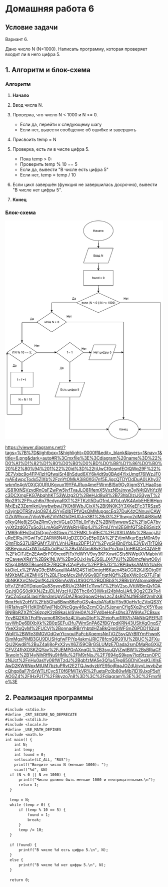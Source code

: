 # Домашняя работа 6
## Условие задачи
Вариант 6. 

Дано число N (N<1000). Написать программу, которая проверяет входит ли в него цифра 5.
## 1. Алгоритм и блок-схема

### Алгоритм
1. **Начало**
  
2. Ввод числа N.
3. Проверка, что число N < 1000 и N >= 0.
   - Если да, перейти к следующему шагу
   - Если нет, вывести сообщение об ошибке и завершить
4. Присвоить temp = N
5. Проверка, есть ли в числе цифра 5.
   - Пока temp > 0:
   - Проверить temp % 10 == 5
   - Если да, вывести "В числе есть цифра 5" 
   - Если нет, temp = temp / 10
 6. Если цикл завершён (функция не завершилась досрочно), вывести "В числе нет цифры 5".
7. **Конец**

### Блок-схема
![Блок-схема алгоритма](6.png)

https://viewer.diagrams.net/?tags=%7B%7D&lightbox=1&highlight=0000ff&edit=_blank&layers=1&nav=1&title=6.png&dark=auto#R%3Cmxfile%3E%3Cdiagram%20name%3D%22%D0%A1%D1%82%D1%80%D0%B0%D0%BD%D0%B8%D1%86%D0%B0%20%E2%80%94%201%22%20id%3D%22tjUwCf0osmfEOlQWq29F%22%3E7Vxbc9o4FP41zHQfwsiSr48hSdud6XY6k4dt9s0BAd4YixUmgf76lWzJF0mAE4wpcTodx5ZlXb%2FznYtOMkA3i80XGi7nf5EJjgcQTDYDdDuA0LKhy37wkm1e4gVOXjCj0URUKgvuo19YFAJRuo4meFWrmBISp9GyXjgmSYLHaa0spJS81KtNSVzvdRnOsFZwPw5jvfTvaJLO81IfemX5VxzN5rJnyw3yN4tQVhYzWc3DCXmpFKG7AbqhhKT53WJzg2O%2BeHJd8u8%2B73hbDIziJG3ywT%2Bjp29%2FPruzh6n79edynaRXT%2FTKzlt5DuO1mLAYbLqVK4AnbEHEI6HpnMxIEsZ3ZemIknUywbwbwJ7KOt8IWbJCixX%2Bi9N0K3Y3XKeEFc3TRSze5n3yjnbOTRStyJqO8Z4JSYyEdIbTPfVQsQMMupgscEq37DuK4zCNnuvjCAWGZkW9cpnZjVjpV6y6ZVh1N2bDHU0Jm3B1%2Bd3%2F1hwgo2dM04jB8iqMo1kyQNe8j2SOaZRmCyjrcVGLaO3TbL0rFdyZ%2BNl1jwwewS2%2FjsCA7bvvyXt2zd6O7uSo2LLmA6sPVitWsRrHjBg4Jl%2FmUYrvl2EGlhfGTSbE8SnizX7M6RgRHyDoD5GggZeSGiwp7%2FMKLfjgREiC%2FUXStUAMv%2BaocjJUuReEIRsJYGwlTsCZARW8N4UgDZCDGsE5p0ZA%2FZVjmMkurEgzM0rA9yOlmFlbS37LIBPGMY7JjIYLVnHJRsu2DFP13Y%2FyxSHBn0YbLE3VEyiTrTQlG3KBeyousCxtWTuQfbZidPuz%2BvDAGxs68vF2IxrPn7biqTlnHKQCeCQViE9%2FkCiTJEn2EAwBrPO9rexdPjTxYdWYV9vy3KFXxwtCSls5NWptXVMabivVlrzCavewXRsY%2B9k1NLW%2BnGOJxHwEJS6LJX47VJ1%2B8mcfeiwtO6viKfisgU9MSTBsueGCE7RQC9yCAgPvhv%2FP1EhZI2%2BPdwksAMAfr1UxRykkOieLx%2FWqG9cEMKaxalIIA4M24STidOmtgH6Kaen45kCGR2KJISOtg0YM9XbMEJKZMHIS1%2BLFIppMcv2MV9Gv8DFriqtNQf%2BsXWc0cG7FJFaldbNKKXnCNyQmfK4JSXBmAsWxUtSGO%2BQDBbS%2BBlrbYAGpmq89wPbYv7ZFdOYDqiaoQu83gyoyBRUv23NHTc11vw17%2FbV2scJVttWBmQv1OAGzJtjOGS0dKKNJZzJDLNVzcHUZ6Thc6r03IWksI24bMqIJAfL9Og2CZk7o4YaCZp5xa5LlasiY8m3mUpV5DAZRqsGgowOHwLzcZ4sRIZNJf9ESBf2mIhX8BmrHgV2oHV%2Fb5Gha6Bwn86eFoGSy4pzbAYaKbjY5v90qHv1cZVpQS3YHR1ahvpPH1dK0hB1wjFNbONcQgw46pZcmCQrJ5JpnenCfIg5Xq2hcX5Y6ueBNlBbRZXZfCS6zpzK2zB9kaLkISVei0A%2FVd0eHpFs0hs37W9lAx7CBsuxYcyBQ2KlhTFqPbyumo61K5g5z4LVsaisDtoF%2FejpFuq1R97h74kNbQPEPfJ1tuvWhDe6BIXbXk%2B0pSEFuj3fu7WmSnPA6ZfBGYpdKRN43USItKgOnqS7YkeX2oQyM%2FUCVj%2BonnadRBrYhbtdHZaBkQjmGWFGnZGPDD11QUdWqR%2BWfe3tMGVOdOwYtcvquIPaFcbXqemsNnTiOZ5syQVrBRYmFhwpKDjmMgxPlMB3GU9DUSHgfwFPiYp4akmjJRlC78fcnQ8G91U%2BUC%2FXuQrJ2Kwd8%2BuZ4aIj8oPxX2yvX6Zi59CBrGSLUMzE7Dada2smDMaRqGXjiZCFVZ4fhXOSKZQYav%2FJEMPGrAXnqGL%2B3syuQVjZwtBW%2BsBRiaCF1kwoIn%2B14yNlhRffNu9HMIu%2FM9rNjsJ%2F7694gS9kew7lqt9tzsnOPCzNjJct%2FnHu0asYy06fWTzdJ%2BgbfzMA5e3Q1u47eg65GDhiCesKLiXIsEAwD2KW6NpxMtUM7bztuPRvt2E2TQJwdvzbYE95pjRqaJOZdUjjvvLiwvbZwcQhgp8aF7hSrWTLfCyc5T0f6PMjTkVR%2FuetsPc0b80wMb7lD19JxoP5eYAOGZ4%2FlHxPJ17%2F8kyzo7n8%3D%3C%2Fdiagram%3E%3C%2Fmxfile%3E

## 2. Реализация программы
    #include <stdio.h>
    #define _CRT_SECURE_NO_DEPRECATE
    #include <stdlib.h>
    #include <locale.h>
    #define _USE_MATH_DEFINES
    #include <math.h>
    int main() {
        int N;
        int temp;
        int found = 0;
        setlocale(LC_ALL, "RUS");
        printf("Введите число N (меньше 1000): ");
        scanf("%d", &N)
      if (N < 0 || N >= 1000) {
          printf("Число должно быть меньше 1000 и неотрицательным.\n");
          return 1;
      }

      temp = N;
      while (temp > 0) {
          if (temp % 10 == 5) {
              found = 1;
              break;
          }
          temp /= 10;
      }

      if (found) {
          printf("В числе %d есть цифра 5.\n", N);
      }
      else {
          printf("В числе %d нет цифры 5.\n", N);
      }

      return 0;
      
